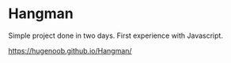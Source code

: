 # Hangman

Simple project done in two days. First experience with Javascript.  


https://hugenoob.github.io/Hangman/


